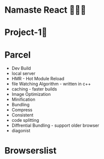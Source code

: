 # Namaste React 🚀🚀🚀

# Project-1🔢

# Parcel
- Dev Build
- local server
- HMR - Hot Module Reload
- file Watching Algorithm - written in c++
- caching - faster builds
- Image Optimization
- Minification
- Bundling
- Compress
- Consistent
- code splitting
- Diffrential Bundling - support older browser
- diagonist

# Browserslist
